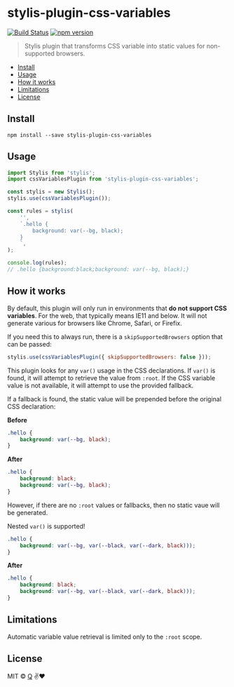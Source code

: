 # stylis-plugin-css-variables

[![Build Status](https://travis-ci.org/ItsJonQ/stylis-plugin-css-variables.svg?branch=master)](https://travis-ci.org/ItsJonQ/stylis-plugin-css-variables)
[![npm version](https://badge.fury.io/js/stylis-plugin-css-variables.svg)](https://badge.fury.io/js/stylis-plugin-css-variables)

> Stylis plugin that transforms CSS variable into static values for non-supported browsers.

<!-- START doctoc generated TOC please keep comment here to allow auto update -->
<!-- DON'T EDIT THIS SECTION, INSTEAD RE-RUN doctoc TO UPDATE -->

-   [Install](#install)
-   [Usage](#usage)
-   [How it works](#how-it-works)
-   [Limitations](#limitations)
-   [License](#license)

<!-- END doctoc generated TOC please keep comment here to allow auto update -->

## Install

```
npm install --save stylis-plugin-css-variables
```

## Usage

```js
import Stylis from 'stylis';
import cssVariablesPlugin from 'stylis-plugin-css-variables';

const stylis = new Stylis();
stylis.use(cssVariablesPlugin());

const rules = stylis(
	'',
	`.hello {
        background: var(--bg, black);
    }
    `,
);

console.log(rules);
// .hello {background:black;background: var(--bg, black);}
```

## How it works

By default, this plugin will only run in environments that **do not support CSS variables**. For the web, that typically means IE11 and below. It will not generate various for browsers like Chrome, Safari, or Firefix.

If you need this to always run, there is a `skipSupportedBrowsers` option that can be passed:

```js
stylis.use(cssVariablesPlugin({ skipSupportedBrowsers: false }));
```

This plugin looks for any `var()` usage in the CSS declarations. If `var()` is found, it will attempt to retrieve the value from `:root`. If the CSS variable value is not available, it will attempt to use the provided fallback.

If a fallback is found, the static value will be prepended before the original CSS declaration:

**Before**

```css
.hello {
	background: var(--bg, black);
}
```

**After**

```css
.hello {
	background: black;
	background: var(--bg, black);
}
```

However, if there are no `:root` values or fallbacks, then no static vaue will be generated.

Nested `var()` is supported!

```css
.hello {
	background: var(--bg, var(--black, var(--dark, black)));
}
```

**After**

```css
.hello {
	background: black;
	background: var(--bg, var(--black, var(--dark, black)));
}
```

## Limitations

Automatic variable value retrieval is limited only to the `:root` scope.

## License

MIT © [Q](https://jonquach.com) ✌️❤️
